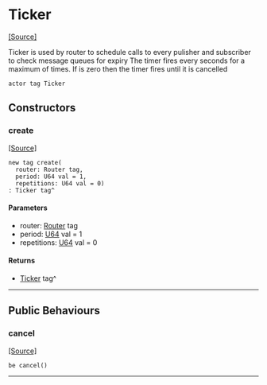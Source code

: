 # Ticker
<span class="source-link">[[Source]](src/mqtt-ticker/ticker.md#L-0-34)</span>

Ticker is used by router to schedule calls to every pulisher and subscriber to 
check message queues for expiry
The timer fires every <period> seconds for a maximum of <repetitions> times. 
If <repetitions> is zero then the timer fires until it is cancelled 


```pony
actor tag Ticker
```

## Constructors

### create
<span class="source-link">[[Source]](src/mqtt-ticker/ticker.md#L-0-45)</span>


```pony
new tag create(
  router: Router tag,
  period: U64 val = 1,
  repetitions: U64 val = 0)
: Ticker tag^
```
#### Parameters

*   router: [Router](mqtt-Router.md) tag
*   period: [U64](builtin-U64.md) val = 1
*   repetitions: [U64](builtin-U64.md) val = 0

#### Returns

* [Ticker](mqtt-ticker-Ticker.md) tag^

---

## Public Behaviours

### cancel
<span class="source-link">[[Source]](src/mqtt-ticker/ticker.md#L-0-54)</span>


```pony
be cancel()
```

---

